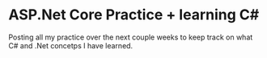 # ASP.Net Core Practice + learning C#
Posting all my practice over the next couple weeks to keep track on what C# and .Net concetps I have learned.
